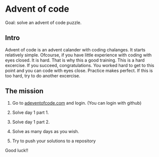 # Advent of code

Goal: solve an advent of code puzzle.

## Intro

Advent of code is an advent calander with coding chalanges.
It starts relatively simple. Ofcourse, if you have little experience with coding with eyes closed. It is hard.
That is why this a good training. 
This is a hard excercise.
If you succeed, congratulations. You worked hard to get to this point and you can code with eyes close.
Practice makes perfect. If this is too hard, try to do another excercise.

## The mission

1. Go to [adeventofcode.com](https://adventofcode.com) and login. (You can login with github)

2. Solve day 1 part 1.

3. Solve day 1 part 2.

4. Solve as many days as you wish.

4. Try to push your solutions to a repository

Good luck!!
